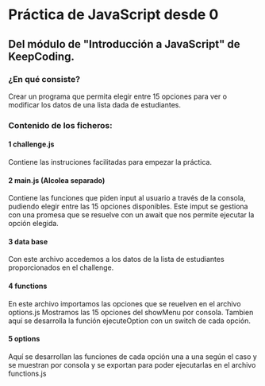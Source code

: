 # Práctica de JavaScript desde 0
## Del módulo de "Introducción  a JavaScript" de KeepCoding.

### ¿En qué consiste?
Crear un programa que permita elegir entre 15 opciones para ver o modificar los datos de una lista dada de estudiantes.

### Contenido de los ficheros:
 #### 1 challenge.js
  
Contiene las instruciones facilitadas para empezar la práctica.

 #### 2 main.js (Alcolea separado)
 
Contiene las funciones que piden input al usuario a través de la consola, pudiendo elegir entre las 15 opciones disponibles.
Este imput se gestiona con una promesa que se resuelve con un await que nos permite ejecutar la opción elegida.

 #### 3 data base 

Con este archivo accedemos a los datos de la lista de estudiantes proporcionados en el challenge.

 #### 4 functions

En este archivo importamos las opciones que se reuelven en el archivo options.js 
Mostramos las 15 opciones del showMenu por consola.
Tambien aquí se desarrolla la función ejecuteOption con un switch de cada opción.

 #### 5 options

Aquí se desarrollan las funciones de cada opción una a una según el caso y se muestran por consola y se exportan para poder ejecutarlas en el archivo functions.js
